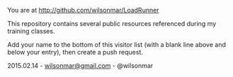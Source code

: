 You are at http://github.com/wilsonmar/LoadRunner

This repository contains several public resources referenced during my training classes.

Add your name to the bottom of this visitor list (with a blank line above and below your entry), 
then create a push request.

2015.02.14 - wilsonmar@gmail.com - @wilsonmar
